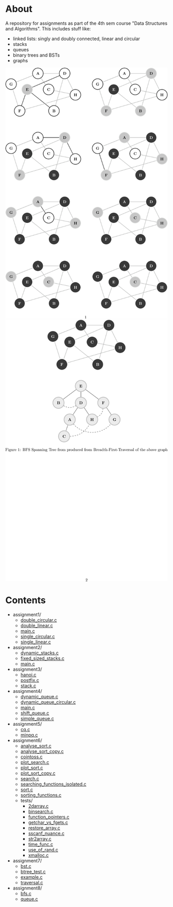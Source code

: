 
# About 

A repository for assignments as part of the 4th sem course "Data Structures
and Algorithms". This includes stuff like:
+ linked lists: singly and doubly connected, linear and circular
+ stacks
+ queues
+ binary trees and BSTs
+ graphs

![](assignment8/docs/bfs2-0.png)
![](assignment8/docs/bfs2-1.png)

# Contents 

 * assignment1/
     + [double_circular.c](https://raw.githubusercontent.com/shovnyk/data_structures_assignments/main/assignment1/double_circular.c)
     + [double_linear.c](https://raw.githubusercontent.com/shovnyk/data_structures_assignments/main/assignment1/double_linear.c)
     + [main.c](https://raw.githubusercontent.com/shovnyk/data_structures_assignments/main/assignment1/main.c)
     + [single_circular.c](https://raw.githubusercontent.com/shovnyk/data_structures_assignments/main/assignment1/single_circular.c)
     + [single_linear.c](https://raw.githubusercontent.com/shovnyk/data_structures_assignments/main/assignment1/single_linear.c)
 * assignment2/
     + [dynamic_stacks.c](https://raw.githubusercontent.com/shovnyk/data_structures_assignments/main/assignment2/dynamic_stacks.c)
     + [fixed_sized_stacks.c](https://raw.githubusercontent.com/shovnyk/data_structures_assignments/main/assignment2/fixed_sized_stacks.c)
     + [main.c](https://raw.githubusercontent.com/shovnyk/data_structures_assignments/main/assignment2/main.c)
 * assignment3/
     + [hanoi.c](https://raw.githubusercontent.com/shovnyk/data_structures_assignments/main/assignment3/hanoi.c)
     + [postfix.c](https://raw.githubusercontent.com/shovnyk/data_structures_assignments/main/assignment3/postfix.c)
     + [stack.c](https://raw.githubusercontent.com/shovnyk/data_structures_assignments/main/assignment3/stack.c)
 * assignment4/
     + [dynamic_queue.c](https://raw.githubusercontent.com/shovnyk/data_structures_assignments/main/assignment4/dynamic_queue.c)
     + [dynamic_queue_circular.c](https://raw.githubusercontent.com/shovnyk/data_structures_assignments/main/assignment4/dynamic_queue_circular.c)
     + [main.c](https://raw.githubusercontent.com/shovnyk/data_structures_assignments/main/assignment4/main.c)
     + [shift_queue.c](https://raw.githubusercontent.com/shovnyk/data_structures_assignments/main/assignment4/shift_queue.c)
     + [simple_queue.c](https://raw.githubusercontent.com/shovnyk/data_structures_assignments/main/assignment4/simple_queue.c)
 * assignment5/
     + [cq.c](https://raw.githubusercontent.com/shovnyk/data_structures_assignments/main/assignment5/cq.c)
     + [minpq.c](https://raw.githubusercontent.com/shovnyk/data_structures_assignments/main/assignment5/minpq.c)
 * assignment6/
     + [analyse_sort.c](https://raw.githubusercontent.com/shovnyk/data_structures_assignments/main/assignment6/analyse_sort.c)
     + [analyse_sort_copy.c](https://raw.githubusercontent.com/shovnyk/data_structures_assignments/main/assignment6/analyse_sort_copy.c)
     + [cointoss.c](https://raw.githubusercontent.com/shovnyk/data_structures_assignments/main/assignment6/cointoss.c)
     + [plot_search.c](https://raw.githubusercontent.com/shovnyk/data_structures_assignments/main/assignment6/plot_search.c)
     + [plot_sort.c](https://raw.githubusercontent.com/shovnyk/data_structures_assignments/main/assignment6/plot_sort.c)
     + [plot_sort_copy.c](https://raw.githubusercontent.com/shovnyk/data_structures_assignments/main/assignment6/plot_sort_copy.c)
     + [search.c](https://raw.githubusercontent.com/shovnyk/data_structures_assignments/main/assignment6/search.c)
     + [searching_functions_isolated.c](https://raw.githubusercontent.com/shovnyk/data_structures_assignments/main/assignment6/searching_functions_isolated.c)
     + [sort.c](https://raw.githubusercontent.com/shovnyk/data_structures_assignments/main/assignment6/sort.c)
     + [sorting_functions.c](https://raw.githubusercontent.com/shovnyk/data_structures_assignments/main/assignment6/sorting_functions.c)
     + tests/
         - [2darray.c](https://raw.githubusercontent.com/shovnyk/data_structures_assignments/main/tests/2darray.c)
         - [binsearch.c](https://raw.githubusercontent.com/shovnyk/data_structures_assignments/main/tests/binsearch.c)
         - [function_pointers.c](https://raw.githubusercontent.com/shovnyk/data_structures_assignments/main/tests/function_pointers.c)
         - [getchar_vs_fgets.c](https://raw.githubusercontent.com/shovnyk/data_structures_assignments/main/tests/getchar_vs_fgets.c)
         - [restore_array.c](https://raw.githubusercontent.com/shovnyk/data_structures_assignments/main/tests/restore_array.c)
         - [sscanf_nuance.c](https://raw.githubusercontent.com/shovnyk/data_structures_assignments/main/tests/sscanf_nuance.c)
         - [str2array.c](https://raw.githubusercontent.com/shovnyk/data_structures_assignments/main/tests/str2array.c)
         - [time_func.c](https://raw.githubusercontent.com/shovnyk/data_structures_assignments/main/tests/time_func.c)
         - [use_of_rand.c](https://raw.githubusercontent.com/shovnyk/data_structures_assignments/main/tests/use_of_rand.c)
         - [xmalloc.c](https://raw.githubusercontent.com/shovnyk/data_structures_assignments/main/tests/xmalloc.c)
 * assignment7/
     + [bst.c](https://raw.githubusercontent.com/shovnyk/data_structures_assignments/main/assignment7/bst.c)
     + [btree_test.c](https://raw.githubusercontent.com/shovnyk/data_structures_assignments/main/assignment7/btree_test.c)
     + [example.c](https://raw.githubusercontent.com/shovnyk/data_structures_assignments/main/assignment7/example.c)
     + [traversal.c](https://raw.githubusercontent.com/shovnyk/data_structures_assignments/main/assignment7/traversal.c)
 * assignment8/
     + [bfs.c](https://raw.githubusercontent.com/shovnyk/data_structures_assignments/main/assignment8/bfs.c)
     + [queue.c](https://raw.githubusercontent.com/shovnyk/data_structures_assignments/main/assignment8/queue.c)
